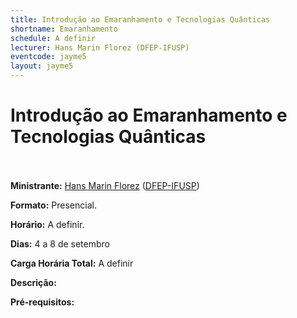 ```yaml
---
title: Introdução ao Emaranhamento e Tecnologias Quânticas
shortname: Emaranhamento
schedule: A definir
lecturer: Hans Marin Florez (DFEP-IFUSP)
eventcode: jayme5
layout: jayme5
---
```

# Introdução ao Emaranhamento e Tecnologias Quânticas <br><br>

**Ministrante:** [Hans Marin Florez](http://lattes.cnpq.br/1843888896548639) ([DFEP-IFUSP](https://portal.if.usp.br/fep/))

**Formato:** Presencial.

**Horário:** A definir.

**Dias:** 4 a 8 de setembro 

**Carga Horária Total:** A definir

**Descrição:** 

**Pré-requisitos:** 
